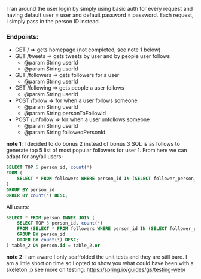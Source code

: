 I ran around the user login by simply using basic auth for every request and having default user = user and default password = password.
Each request, I simply pass in the person ID instead.

### Endpoints:

* GET / => gets homepage (not completed, see note 1 below)
* GET /tweets => gets tweets by user and by people user follows
  * @param String userId
  * @param String userId
* GET /followers => gets followers for a user
  * @param String userId
* GET /following => gets people a user follows
  * @param String userId
* POST /follow => for when a user follows someone
  * @param String userId
  * @param String personToFollowId
* POST /unfollow => for when a user unfollows someone
  * @param String userId
  * @param String followedPersonId

**note 1**: I decided to do bonus 2 instead of bonus 3
SQL is as follows to generate top 5 list of most popular followers for user 1. From here we can adapt for any/all users:

```SQL
SELECT TOP 5 person_id, count(*)
FROM (
    SELECT * FROM followers WHERE person_id IN (SELECT follower_person_id FROM followers WHERE person_id = 1)
)
GROUP BY person_id
ORDER BY count(*) DESC;
```

All users:

```SQL
SELECT * FROM person INNER JOIN (
    SELECT TOP 5 person_id, count(*)
    FROM (SELECT * FROM followers WHERE person_id IN (SELECT follower_person_id FROM followers WHERE person_id = 1))
    GROUP BY person_id
    ORDER BY count(*) DESC;
) table_2 ON person.id = table_2.or
```

**note 2**: I am aware I only scaffolded the unit tests and they are still bare. I am a little short on time so I opted to show you what could have been with a skeleton :p
see more on testing: https://spring.io/guides/gs/testing-web/
